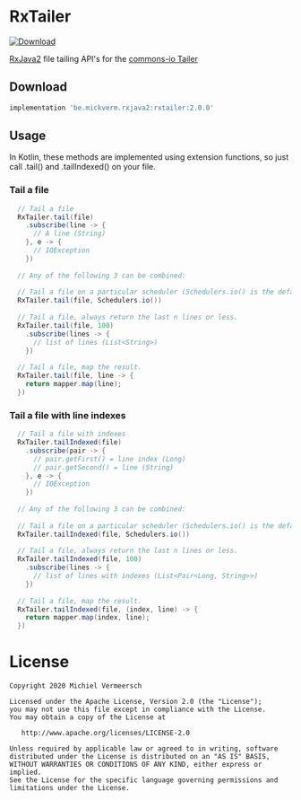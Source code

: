 # RxTailer
[ ![Download](https://api.bintray.com/packages/mickverm/maven/RxTailer2/images/download.svg) ](https://bintray.com/mickverm/maven/RxTailer2/_latestVersion)

[RxJava2][0] file tailing API's for the [commons-io Tailer][1]

## Download
```groovy
implementation 'be.mickverm.rxjava2:rxtailer:2.0.0'
```

## Usage
In Kotlin, these methods are implemented using extension functions, so just call .tail() and .tailIndexed() on your file.

### Tail a file
```java
  // Tail a file
  RxTailer.tail(file)
    .subscribe(line -> {
      // A line (String)
    }, e -> {
      // IOException
    })
  
  // Any of the following 3 can be combined:
  
  // Tail a file on a particular scheduler (Schedulers.io() is the default)
  RxTailer.tail(file, Schedulers.io())
  
  // Tail a file, always return the last n lines or less.
  RxTailer.tail(file, 100)
    .subscribe(lines -> {
      // list of lines (List<String>)
    })
  
  // Tail a file, map the result.
  RxTailer.tail(file, line -> {
    return mapper.map(line);
  })  
```

### Tail a file with line indexes
```java
  // Tail a file with indexes
  RxTailer.tailIndexed(file)
    .subscribe(pair -> {
      // pair.getFirst() = line index (Long)
      // pair.getSecond() = line (String)
    }, e -> {
      // IOException
    })
    
  // Any of the following 3 can be combined:
  
  // Tail a file on a particular scheduler (Schedulers.io() is the default)
  RxTailer.tailIndexed(file, Schedulers.io())
  
  // Tail a file, always return the last n lines or less.
  RxTailer.tailIndexed(file, 100)
    .subscribe(lines -> {
      // list of lines with indexes (List<Pair<Long, String>>)
    })
  
  // Tail a file, map the result.
  RxTailer.tailIndexed(file, (index, line) -> {
    return mapper.map(index, line);
  })   
```

# License

    Copyright 2020 Michiel Vermeersch

    Licensed under the Apache License, Version 2.0 (the "License");
    you may not use this file except in compliance with the License.
    You may obtain a copy of the License at

       http://www.apache.org/licenses/LICENSE-2.0

    Unless required by applicable law or agreed to in writing, software
    distributed under the License is distributed on an "AS IS" BASIS,
    WITHOUT WARRANTIES OR CONDITIONS OF ANY KIND, either express or implied.
    See the License for the specific language governing permissions and
    limitations under the License.
  
  [0]: https://github.com/ReactiveX/RxJava/tree/2.x
  [1]: https://github.com/apache/commons-io/blob/master/src/main/java/org/apache/commons/io/input/Tailer.java
